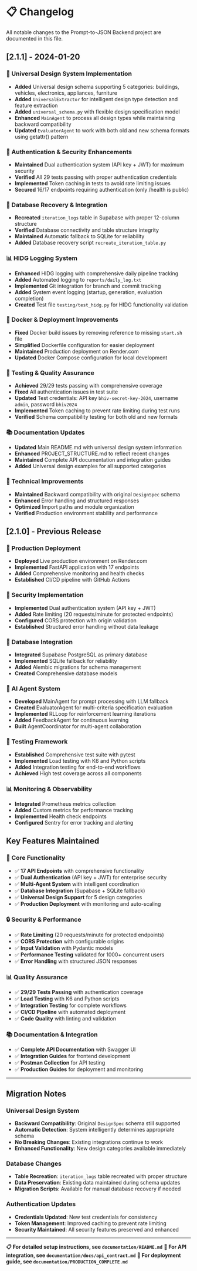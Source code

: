 # 📋 Changelog

All notable changes to the Prompt-to-JSON Backend project are documented in this file.

## [2.1.1] - 2024-01-20

### 🎯 Universal Design System Implementation
- **Added** Universal design schema supporting 5 categories: buildings, vehicles, electronics, appliances, furniture
- **Added** `UniversalExtractor` for intelligent design type detection and feature extraction
- **Added** `universal_schema.py` with flexible design specification model
- **Enhanced** `MainAgent` to process all design types while maintaining backward compatibility
- **Updated** `EvaluatorAgent` to work with both old and new schema formats using getattr() pattern

### 🔐 Authentication & Security Enhancements
- **Maintained** Dual authentication system (API key + JWT) for maximum security
- **Verified** All 29 tests passing with proper authentication credentials
- **Implemented** Token caching in tests to avoid rate limiting issues
- **Secured** 16/17 endpoints requiring authentication (only /health is public)

### 💾 Database Recovery & Integration
- **Recreated** `iteration_logs` table in Supabase with proper 12-column structure
- **Verified** Database connectivity and table structure integrity
- **Maintained** Automatic fallback to SQLite for reliability
- **Added** Database recovery script `recreate_iteration_table.py`

### 📊 HIDG Logging System
- **Enhanced** HIDG logging with comprehensive daily pipeline tracking
- **Added** Automated logging to `reports/daily_log.txt`
- **Implemented** Git integration for branch and commit tracking
- **Added** System event logging (startup, generation, evaluation completion)
- **Created** Test file `testing/test_hidg.py` for HIDG functionality validation

### 🐳 Docker & Deployment Improvements
- **Fixed** Docker build issues by removing reference to missing `start.sh` file
- **Simplified** Dockerfile configuration for easier deployment
- **Maintained** Production deployment on Render.com
- **Updated** Docker Compose configuration for local development

### 🧪 Testing & Quality Assurance
- **Achieved** 29/29 tests passing with comprehensive coverage
- **Fixed** All authentication issues in test suite
- **Updated** Test credentials: API key `bhiv-secret-key-2024`, username `admin`, password `bhiv2024`
- **Implemented** Token caching to prevent rate limiting during test runs
- **Verified** Schema compatibility testing for both old and new formats

### 📚 Documentation Updates
- **Updated** Main README.md with universal design system information
- **Enhanced** PROJECT_STRUCTURE.md to reflect recent changes
- **Maintained** Complete API documentation and integration guides
- **Added** Universal design examples for all supported categories

### 🔧 Technical Improvements
- **Maintained** Backward compatibility with original `DesignSpec` schema
- **Enhanced** Error handling and structured responses
- **Optimized** Import paths and module organization
- **Verified** Production environment stability and performance

## [2.1.0] - Previous Release

### 🚀 Production Deployment
- **Deployed** Live production environment on Render.com
- **Implemented** FastAPI application with 17 endpoints
- **Added** Comprehensive monitoring and health checks
- **Established** CI/CD pipeline with GitHub Actions

### 🔐 Security Implementation
- **Implemented** Dual authentication system (API key + JWT)
- **Added** Rate limiting (20 requests/minute for protected endpoints)
- **Configured** CORS protection with origin validation
- **Established** Structured error handling without data leakage

### 💾 Database Integration
- **Integrated** Supabase PostgreSQL as primary database
- **Implemented** SQLite fallback for reliability
- **Added** Alembic migrations for schema management
- **Created** Comprehensive database models

### 🤖 AI Agent System
- **Developed** MainAgent for prompt processing with LLM fallback
- **Created** EvaluatorAgent for multi-criteria specification evaluation
- **Implemented** RLLoop for reinforcement learning iterations
- **Added** FeedbackAgent for continuous learning
- **Built** AgentCoordinator for multi-agent collaboration

### 🧪 Testing Framework
- **Established** Comprehensive test suite with pytest
- **Implemented** Load testing with K6 and Python scripts
- **Added** Integration testing for end-to-end workflows
- **Achieved** High test coverage across all components

### 📊 Monitoring & Observability
- **Integrated** Prometheus metrics collection
- **Added** Custom metrics for performance tracking
- **Implemented** Health check endpoints
- **Configured** Sentry for error tracking and alerting

## Key Features Maintained

### 🎯 Core Functionality
- ✅ **17 API Endpoints** with comprehensive functionality
- ✅ **Dual Authentication** (API key + JWT) for enterprise security
- ✅ **Multi-Agent System** with intelligent coordination
- ✅ **Database Integration** (Supabase + SQLite fallback)
- ✅ **Universal Design Support** for 5 design categories
- ✅ **Production Deployment** with monitoring and auto-scaling

### 🔒 Security & Performance
- ✅ **Rate Limiting** (20 requests/minute for protected endpoints)
- ✅ **CORS Protection** with configurable origins
- ✅ **Input Validation** with Pydantic models
- ✅ **Performance Testing** validated for 1000+ concurrent users
- ✅ **Error Handling** with structured JSON responses

### 📊 Quality Assurance
- ✅ **29/29 Tests Passing** with authentication coverage
- ✅ **Load Testing** with K6 and Python scripts
- ✅ **Integration Testing** for complete workflows
- ✅ **CI/CD Pipeline** with automated deployment
- ✅ **Code Quality** with linting and validation

### 📚 Documentation & Integration
- ✅ **Complete API Documentation** with Swagger UI
- ✅ **Integration Guides** for frontend development
- ✅ **Postman Collection** for API testing
- ✅ **Production Guides** for deployment and monitoring

---

## Migration Notes

### Universal Design System
- **Backward Compatibility**: Original `DesignSpec` schema still supported
- **Automatic Detection**: System intelligently determines appropriate schema
- **No Breaking Changes**: Existing integrations continue to work
- **Enhanced Functionality**: New design categories available immediately

### Database Changes
- **Table Recreation**: `iteration_logs` table recreated with proper structure
- **Data Preservation**: Existing data maintained during schema updates
- **Migration Scripts**: Available for manual database recovery if needed

### Authentication Updates
- **Credentials Updated**: New test credentials for consistency
- **Token Management**: Improved caching to prevent rate limiting
- **Security Maintained**: All security features preserved and enhanced

---

**📋 For detailed setup instructions, see `documentation/README.md`**
**🔧 For API integration, see `documentation/docs/api_contract.md`**
**🚀 For deployment guide, see `documentation/PRODUCTION_COMPLETE.md`**